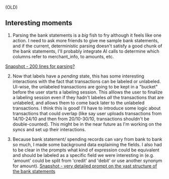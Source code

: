 (OLD)
## Interesting moments

1. Parsing the bank statements is a *big* fish to fry although it feels like one action. I need to ask more friends to give me sample bank statements, and if the current, deterministic parsing doesn't satisfy a good chunk of the bank statements, I'll probably integrate AI calls to determine which columns refer to merchant_info, to amounts, etc.   

[Snapshot - 200 lines for parsing?](../../../../context\src\concepts\FlashFinance\Transaction\Context_Chat.md\steps\response.8b3a436d.md)


2. Now that labels have a *pending* state, this has some interesting interactions with the fact that transactions can be labeled or unlabeled. UI-wise, the unlabeled transactions are going to be kept in a "bucket" before the user starts a labeling session. This alllows the user to finalize a labeling session even if they hadn't labeles *all* the transactions that are unlabeled, and allows them to come back later to the unlabeled transactions. I think this is good! I'll have to introduce some logic about transactions that could overlap (like say user uploads transactions from 14/10-24/10 and then from 20/10-30/10, transactions shouldn't be double-counted). This might be in the near future as I'm working on the syncs and set up their interactions.

3. Because bank statement/ spending records can vary from bank to bank so much, I made some background data explaining the fields. I also had to be clear in the prompts what kind of expression could be equivalent and should be labeled as a specific field we were interesting in (e.g. 'amount' could be split from 'credit' and 'debit' or use another synonym for amount).
[Snapshot - very detailed prompt on the vast structure of the bank statements](../../../../context\src\concepts\FlashFinance\Transaction\Context_Chat.md\steps\prompt.ba189b37.md)